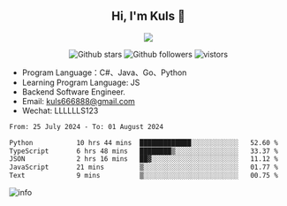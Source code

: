 <h2 align="center"> Hi, I'm Kuls 👋 </h2>
<p align="center">
    <p align="center">
        <img src=" https://avatars.githubusercontent.com/u/42165104?s=460&u=5c7fbf0bce7d4b38a15a44676e6f64b529e47598&v=4"/>
    </p>
    <p align="center">
      <img src="https://img.shields.io/github/stars/hellokuls?style=social" alt="Github stars" />
      <img src="https://img.shields.io/github/followers/hellokuls?style=social" alt="Github followers" />
      <img src="https://visitor-badge.glitch.me/badge?page_id=hellokuls.readme" alt="vistors" />
    </p>
</p>

- Program Language：C#、Java、Go、Python
- Learning Program Language: JS
- Backend Software Engineer.
- Email: kuls666888@gmail.com
- Wechat: LLLLLLS123

<!--START_SECTION:waka-->

```txt
From: 25 July 2024 - To: 01 August 2024

Python           10 hrs 44 mins  █████████████░░░░░░░░░░░░   52.60 %
TypeScript       6 hrs 48 mins   ████████▒░░░░░░░░░░░░░░░░   33.37 %
JSON             2 hrs 16 mins   ██▓░░░░░░░░░░░░░░░░░░░░░░   11.12 %
JavaScript       21 mins         ▒░░░░░░░░░░░░░░░░░░░░░░░░   01.77 %
Text             9 mins          ▒░░░░░░░░░░░░░░░░░░░░░░░░   00.75 %
```

<!--END_SECTION:waka-->

![info](https://github-readme-stats.vercel.app/api?username=hellokuls&show_icons=true&count_private=true&hide=prs&theme=default_repocard)


